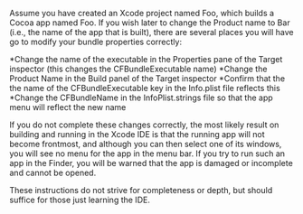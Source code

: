 

Assume you have created an Xcode project named Foo, which builds a Cocoa app named Foo.
If you wish later to change the Product name to Bar (i.e., the name of the app that is built),
there are several places you will have go to modify your bundle properties correctly:


*Change the name of the executable in the Properties pane of the Target inspector (this changes the CFBundleExecutable name)
*Change the Product Name in the Build panel of the Target inspector
*Confirm that the the name of the CFBundleExecutable key in the Info.plist file reflects this
*Change the CFBundleName in the InfoPlist.strings file so that the app menu will reflect the new name


If you do not complete these changes correctly, the most likely result on building and running in the Xcode IDE is that the running
app will not become frontmost, and although you can then select one of its windows, you will see no menu for the app in the menu bar.
If you try to run such an app in the Finder, you will be warned that the app is damaged or incomplete and cannot be opened.

These instructions do not strive for completeness or depth, but should suffice for those just learning the IDE.
